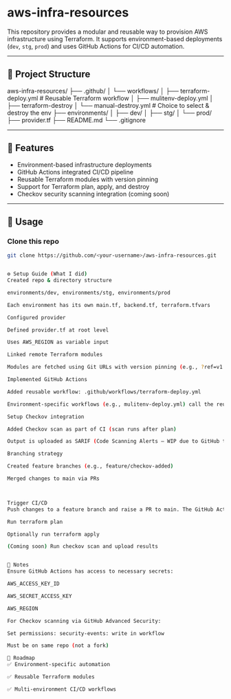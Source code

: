 # aws-infra-resources

This repository provides a modular and reusable way to provision AWS infrastructure using Terraform. It supports environment-based deployments (`dev`, `stg`, `prod`) and uses GitHub Actions for CI/CD automation.

---

## 📁 Project Structure

aws-infra-resources/
├── .github/
│ └── workflows/
│ ├── terraform-deploy.yml # Reusable Terraform workflow
│ ├── mulitenv-deploy.yml 
│ ├── terraform-destroy 
│ └── manual-destroy.yml # Choice to select & destroy the env
├── environments/
│ ├── dev/
│ ├── stg/
│ └── prod/
├── provider.tf
├── README.md
└── .gitignore


---

## 🚀 Features

- Environment-based infrastructure deployments
- GitHub Actions integrated CI/CD pipeline
- Reusable Terraform modules with version pinning
- Support for Terraform plan, apply, and destroy
- Checkov security scanning integration (coming soon)

---

## 🔧 Usage

### Clone this repo

```bash
git clone https://github.com/<your-username>/aws-infra-resources.git


⚙️ Setup Guide (What I did)
Created repo & directory structure

environments/dev, environments/stg, environments/prod

Each environment has its own main.tf, backend.tf, terraform.tfvars

Configured provider

Defined provider.tf at root level

Uses AWS_REGION as variable input

Linked remote Terraform modules

Modules are fetched using Git URLs with version pinning (e.g., ?ref=v1.0.0-vpc)

Implemented GitHub Actions

Added reusable workflow: .github/workflows/terraform-deploy.yml

Environment-specific workflows (e.g., mulitenv-deploy.yml) call the reusable workflow

Setup Checkov integration

Added Checkov scan as part of CI (scan runs after plan)

Output is uploaded as SARIF (Code Scanning Alerts – WIP due to GitHub token permissions)

Branching strategy

Created feature branches (e.g., feature/checkov-added)

Merged changes to main via PRs



Trigger CI/CD
Push changes to a feature branch and raise a PR to main. The GitHub Actions pipeline will:

Run terraform plan

Optionally run terraform apply

(Coming soon) Run checkov scan and upload results


🔐 Notes
Ensure GitHub Actions has access to necessary secrets:

AWS_ACCESS_KEY_ID

AWS_SECRET_ACCESS_KEY

AWS_REGION

For Checkov scanning via GitHub Advanced Security:

Set permissions: security-events: write in workflow

Must be on same repo (not a fork)

📌 Roadmap
✅ Environment-specific automation

✅ Reusable Terraform modules

✅ Multi-environment CI/CD workflows
